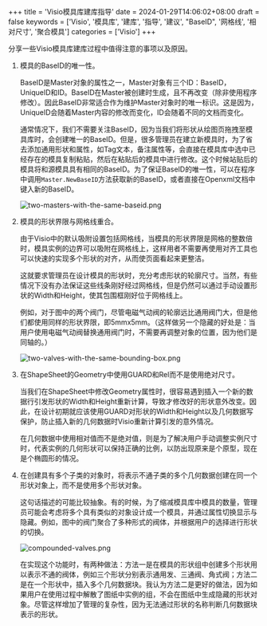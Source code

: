 +++
title = 'Visio模具库建库指导'
date = 2024-01-29T14:06:02+08:00
draft = false
keywords = ['Visio', '模具库', '建库', '指导', '建议', "BaseID", '网格线', '相对尺寸', '聚合模具']
categories = ['Visio']
+++

分享一些Visio模具库建库过程中值得注意的事项以及原因。

1. 模具的BaseID的唯一性。

   BaseID是Master对象的属性之一，Master对象有三个ID：BaseID，UniqueID和ID。BaseID在Master被创建时生成，且不再改变（除非使用程序修改）。因此BaseID非常适合作为维护Master对象时的唯一标识。这是因为，UniqueID会随着Master内容的修改而变化，ID会随着不同的文档而变化。

   通常情况下，我们不需要关注BaseID，因为当我们将形状从绘图页拖拽至模具库时，会创建唯一的BaseID。但是，很多管理员在建立新模具时，为了省去添加通用形状和属性，如Tag文本，备注属性等，会直接在模具库中选中已经存在的模具复制粘贴，然后在粘贴后的模具中进行修改。这个时候站贴后的模具将和源模具具有相同的BaseID。为了保证BaseID的唯一性，可以在程序中调用`Master.NewBaseID`方法获取新的BaseID，或者直接在Openxml文档中键入新的BaseID。

   ![two-masters-with-the-same-baseid.png](https://s2.loli.net/2024/01/29/jmtXBGreoUuLv13.png)

2. 模具的形状界限与网格线重合。

   由于Visio中的默认吸附设置包括网格线，当模具的形状界限是网格的整数倍时，模具实例的边界可以吸附在网格线上，这样用者不需要再使用对齐工具也可以快速的实现多个形状的对齐，从而使页面看起来更整洁。

   这就要求管理员在设计模具的形状时，充分考虑形状的轮廓尺寸。当然，有些情况下没有办法保证这些线条刚好经过网格线，但是仍然可以通过手动设置形状的Width和Height，使其包围框刚好位于网格线上。

   例如，对于图中的两个阀门，尽管电磁气动阀的轮廓远比通用阀门大，但是他们都使用同样的形状界限，即5mmx5mm。（这样做另一个隐藏的好处是：当用户使用电磁气动阀替换通用阀门时，不需要再调整对象的位置，因为他们是同轴的。）

   ![two-valves-with-the-same-bounding-box.png](https://s2.loli.net/2024/01/29/Z37GH1u9pV6Lt5z.png)

3. 在ShapeSheet的Geometry中使用GUARD和Rel而不是使用绝对尺寸。

   当我们在ShapeSheet中修改Geometry属性时，很容易遇到插入一个新的数据行引发形状的Width和Height重新计算，导致才修改好的形状意外改变。因此，在设计初期就应该使用GUARD对形状的Width和Height以及几何数据写保护，防止插入新的几何数据时Visio重新计算引发的意外情况。

   在几何数据中使用相对值而不是绝对值，则是为了解决用户手动调整实例尺寸时，代表实例的几何形状可以保持正确的比例，以防出现原来是个原型，现在是个椭圆形的情况。

4. 在创建具有多个子类的对象时，将表示不通子类的多个几何数据创建在同一个形状对象上，而不是使用多个形状对象。

   这句话描述的可能比较抽象。有的时候，为了缩减模具库中模具的数量，管理员可能会考虑将多个具有类似的对象设计成一个模具，并通过属性切换显示与隐藏。例如，图中的阀门聚合了多种形式的阀体，并根据用户的选择进行形状的切换。

   ![compounded-valves.png](https://s2.loli.net/2024/01/29/Pg2QBtfUwYVy1Ae.png)

   在实现这个功能时，有两种做法：方法一是在模具的形状组中创建多个形状用以表示不通的阀体，例如三个形状分别表示通用发、三通阀、角式阀；方法二是在一个形状中，插入多个几何数据块。我认为方法二是更好的做法，因为如果用户在使用过程中解散了图纸中实例的组，不会在图纸中生成隐藏的形状对象。尽管这样增加了管理的复杂性，因为无法通过形状的名称判断几何数据块表示的形状。
